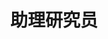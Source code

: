 ---
category: teachers
order: 6
image: members/teachers/jiangnan.jpg
name: 姜楠
title: 助理研究员
research: 移动系统安全、可信执行环境
---